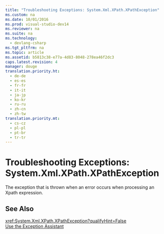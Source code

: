```yaml
---
title: "Troubleshooting Exceptions: System.Xml.XPath.XPathException"
ms.custom: na
ms.date: 10/01/2016
ms.prod: visual-studio-dev14
ms.reviewer: na
ms.suite: na
ms.technology: 
  - devlang-csharp
ms.tgt_pltfrm: na
ms.topic: article
ms.assetid: b5813c38-e77a-4d83-8048-278ea46f2dc3
caps.latest.revision: 4
manager: douge
translation.priority.ht: 
  - de-de
  - es-es
  - fr-fr
  - it-it
  - ja-jp
  - ko-kr
  - ru-ru
  - zh-cn
  - zh-tw
translation.priority.mt: 
  - cs-cz
  - pl-pl
  - pt-br
  - tr-tr
---
```

# Troubleshooting Exceptions: System.Xml.XPath.XPathException
The exception that is thrown when an error occurs when processing an Xpath expression.  
  
## See Also  
 <xref:System.Xml.XPath.XPathException?qualifyHint=False>   
 [Use the Exception Assistant](../Topic/How%20to:%20Use%20the%20Exception%20Assistant.md)